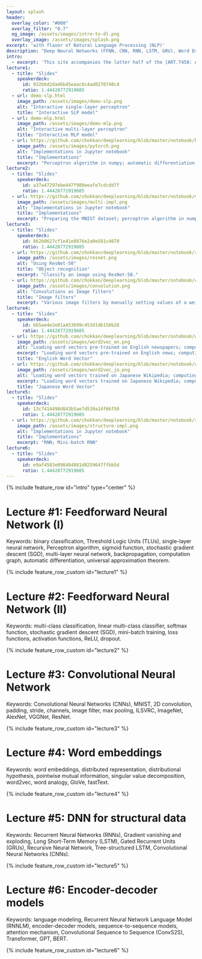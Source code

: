 ```yaml
---
layout: splash
header:
  overlay_color: "#000"
  overlay_filter: "0.7"
  og_image: /assets/images/intro-to-dl.png
  overlay_image: /assets/images/splash.png
excerpt: 'with flavor of Natural Language Processing (NLP)'
description: "Deep Neural Networks (FFNN, CNN, RNN, LSTM, GRU), Word Embeddings, Encoder-Decoder Models (Attention, Transformer, GPT, BERT)."
intro: 
  - excerpt: 'This site accompanies the latter half of the [ART.T458: Advanced Machine Learning](http://www.ocw.titech.ac.jp/index.php?module=General&action=T0300&GakubuCD=4&GakkaCD=342305&KeiCD=23&course=5&KougiCD=202004845&Nendo=2020&lang=EN&vid=03) course at [Tokyo Institute of Technology](https://www.titech.ac.jp/english/), which focuses on Deep Learning for Natural Language Processing (NLP).'
lecture1:
  - title: "Slides"
    speakerdeck:
      id: 932bbd2dad6b45eaac6c4ad0270740c4
      ratio: 1.44428772919605
  - url: demo-slp.html
    image_path: /assets/images/demo-slp.png
    alt: "Interactive single-layer perceptron"
    title: "Interactive SLP model"
  - url: demo-mlp.html
    image_path: /assets/images/demo-mlp.png
    alt: "Interactive multi-layer perceptron"
    title: "Interactive MLP model"
  - url: https://github.com/chokkan/deeplearning/blob/master/notebook/binary.ipynb
    image_path: /assets/images/pytorch.png
    alt: "Implementations in Jupyter notebook"
    title: "Implementations"
    excerpt: "Perceptron algorithm in numpy; automatic differentiation in autograd, pytorch, TensorFlow, and JAX; single and multi layer neural network in pytorch."
lecture2:
  - title: "Slides"
    speakerdeck:
      id: a37a47297ebe447f980eeafe7cdcdd7f
      ratio: 1.44428772919605
  - url: https://github.com/chokkan/deeplearning/blob/master/notebook/mnist.ipynb
    image_path: /assets/images/multi-impl.png
    alt: "Implementations in Jupyter notebook"
    title: "Implementations"
    excerpt: "Preparing the MNIST dataset; perceptron algorithm in numpy; stochastic gradient descent in numpy; single and multi layer neural network in pytorch."
lecture3:
  - title: "Slides"
    speakerdeck:
      id: 86260627cf1e41e8876e2a0e581c4670
      ratio: 1.44428772919605
  - url: https://github.com/chokkan/deeplearning/blob/master/notebook/resnet.ipynb
    image_path: /assets/images/resnet.png
    alt: "Using ResNet-50"
    title: "Object recognition"
    excerpt: "Classify an image using ResNet-50."
  - url: https://github.com/chokkan/deeplearning/blob/master/notebook/convolution.ipynb
    image_path: /assets/images/convolution.png
    alt: "Convolutions as Image filters"
    title: "Image filters"
    excerpt: "Various image filters by manually setting values of a weight matrix in torch.nn.Conv2d."
lecture4:
  - title: "Slides"
    speakerdeck:
      id: bb5ae4e2e81a453699c453d1db158b28
      ratio: 1.44428772919605
  - url: https://github.com/chokkan/deeplearning/blob/master/notebook/word2vec_en.ipynb
    image_path: /assets/images/word2vec_en.png
    alt: "Loading word vectors pre-trained on English newspapers; computing similarity; word analogy"
    excerpt: "Loading word vectors pre-trained on English news; computing similarity; word analogy"
    title: "English Word Vector"
  - url: https://github.com/chokkan/deeplearning/blob/master/notebook/word2vec_ja.ipynb
    image_path: /assets/images/word2vec_ja.png
    alt: "Loading word vectors trained on Japanese Wikipedia; computing similarity; word analogy"
    excerpt: "Loading word vectors trained on Japanese Wikipedia; computing similarity; word analogy"
    title: "Japanese Word Vector"
lecture5:
  - title: "Slides"
    speakerdeck:
      id: 13c7414498d843b5ae7d539a14f66f50
      ratio: 1.44428772919605
  - url: https://github.com/chokkan/deeplearning/blob/master/notebook/rnn.ipynb
    image_path: /assets/images/structure-impl.png
    alt: "Implementations in Jupyter notebook"
    title: "Implementations"
    excerpt: "RNN; Mini-batch RNN"
lecture6:
  - title: "Slides"
    speakerdeck:
      id: e9af4583e098484881d8259647ffbb5d
      ratio: 1.44428772919605
---
```


{% include feature_row id="intro" type="center" %}

# Lecture #1: Feedforward Neural Network (I)

Keywords: binary classification, Threshold Logic Units (TLUs), single-layer neural network, Perceptron algorithm, sigmoid function, stochastic gradient descent (SGD), multi-layer neural network, backpropagation, computation graph, automatic differentiation, universal approximation theorem.

{% include feature_row_custom id="lecture1" %}

# Lecture #2: Feedforward Neural Network (II)

Keywords: multi-class classification, linear multi-class classifier, softmax function, stochastic gradient descent (SGD), mini-batch training, loss functions, activation functions, ReLU, dropout.

{% include feature_row_custom id="lecture2" %}

# Lecture #3: Convolutional Neural Network

Keywords: Convolutional Neural Networks (CNNs), MNIST, 2D convolution, padding, stride, channels, image filter, max pooling, ILSVRC, ImageNet, AlexNet, VGGNet, ResNet.

{% include feature_row_custom id="lecture3" %}

# Lecture #4: Word embeddings

Keywords: word embeddings, distributed representation, distributional hypothesis, pointwise mutual information, singular value decomposition, word2vec, word analogy, GloVe, fastText.

{% include feature_row_custom id="lecture4" %}

# Lecture #5: DNN for structural data

Keywords: Recurrent Neural Networks (RNNs), Gradient vanishing and exploding, Long Short-Term Memory (LSTM), Gated Recurrent Units (GRUs), Recursive Neural Network, Tree-structured LSTM, Convolutional Neural Networks (CNNs).

{% include feature_row_custom id="lecture5" %}

# Lecture #6: Encoder-decoder models

Keywords: language modeling, Recurrent Neural Network Language Model (RNNLM), encoder-decoder models, sequence-to-sequence models, attention mechanism, Convolutional Sequence to Sequence (ConvS2S), Transformer, GPT, BERT.

{% include feature_row_custom id="lecture6" %}

<script type="text/javascript" >
  window.onload = function () {
    $(window).trigger('resize');
  }
</script>
